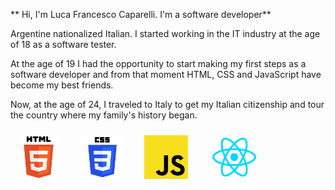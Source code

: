 ** Hi, I'm Luca Francesco Caparelli. I'm a software developer**

Argentine nationalized Italian. I started working in the IT industry at the age of 18 as a software tester.
  
At the age of 19 I had the opportunity to start making my first steps as a software developer and from that moment HTML, CSS and JavaScript have become my best friends.

Now, at the age of 24, I traveled to Italy to get my Italian citizenship and tour the country where my family's history began.

<img width="70px" 
    height="70px" 
    style="margin: 10px"
    src="./assets/html.svg"> &nbsp;
<img width="70px" 
    height="70px" 
    style="margin: 10px"
    src="./assets/css.svg"> &nbsp;
<img width="70px" 
    height="70px" 
    style="margin: 10px"
    src="./assets/javascript.svg"> &nbsp; &nbsp;
<img width="70px" 
    height="70px" 
    style="margin: 10px"
    src="./assets/react.svg"> &nbsp;
